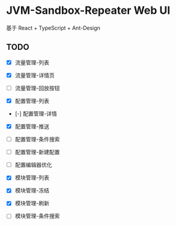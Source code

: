 # JVM-Sandbox-Repeater Web UI

基于 React + TypeScript + Ant-Design

## TODO

- [x] 流量管理-列表
- [x] 流量管理-详情页
- [ ] 流量管理-回放按钮

- [x] 配置管理-列表
- [-] 配置管理-详情
- [x] 配置管理-推送
- [ ] 配置管理-条件搜索
- [ ] 配置管理-新建配置
- [ ] 配置编辑器优化

-  [x] 模块管理-列表
-  [x] 模块管理-冻结
-  [x] 模块管理-刷新
-  [ ] 模块管理-条件搜索
